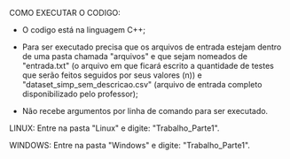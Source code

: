 
COMO EXECUTAR O CODIGO:

- O codigo está na linguagem C++;

- Para ser executado precisa que os arquivos de entrada estejam dentro de uma pasta chamada "arquivos" e que sejam nomeados de "entrada.txt" (o arquivo em que ficará escrito a quantidade de testes que serão feitos seguidos por seus valores (n)) e "dataset_simp_sem_descricao.csv" (arquivo de entrada completo disponibilizado pelo professor);

- Não recebe argumentos por linha de comando para ser executado. 



LINUX: Entre na pasta "Linux" e digite: "Trabalho_Parte1".

WINDOWS: Entre na pasta "Windows" e digite: "Trabalho_Parte1".
